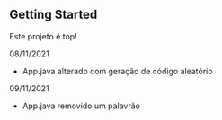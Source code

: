 ## Getting Started

Este projeto é top!


08/11/2021
- App.java  alterado com geração de código aleatório

09/11/2021
- App.java removido um palavrão
